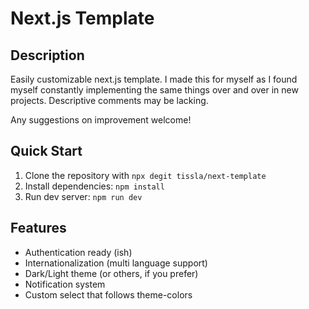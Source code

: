 # Next.js Template

## Description

Easily customizable next.js template. I made this for myself as I found myself constantly implementing the same things over and over in new projects.
Descriptive comments may be lacking.

Any suggestions on improvement welcome!

## Quick Start

1. Clone the repository with `npx degit tissla/next-template`
2. Install dependencies: `npm install`
3. Run dev server: `npm run dev`

## Features

- Authentication ready (ish)
- Internationalization (multi language support)
- Dark/Light theme (or others, if you prefer)
- Notification system
- Custom select that follows theme-colors
